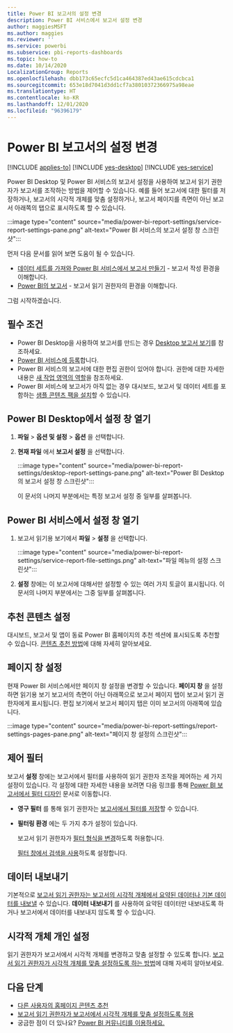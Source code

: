 ```yaml
---
title: Power BI 보고서의 설정 변경
description: Power BI 서비스에서 보고서 설정 변경
author: maggiesMSFT
ms.author: maggies
ms.reviewer: ''
ms.service: powerbi
ms.subservice: pbi-reports-dashboards
ms.topic: how-to
ms.date: 10/14/2020
LocalizationGroup: Reports
ms.openlocfilehash: dbb173c65ecfc5d1ca464387ed43ae615cdcbca1
ms.sourcegitcommit: 653e18d7041d3dd1cf7a38010372366975a98eae
ms.translationtype: HT
ms.contentlocale: ko-KR
ms.lasthandoff: 12/01/2020
ms.locfileid: "96396179"
---
```

# <a name="change-settings-for-power-bi-reports"></a>Power BI 보고서의 설정 변경

[!INCLUDE [applies-to](../includes/applies-to.md)] [!INCLUDE [yes-desktop](../includes/yes-desktop.md)] [!INCLUDE [yes-service](../includes/yes-service.md)]

Power BI Desktop 및 Power BI 서비스의 보고서 설정을 사용하여 보고서 읽기 권한자가 보고서를 조작하는 방법을 제어할 수 있습니다. 예를 들어 보고서에 대한 필터를 저장하거나, 보고서의 시각적 개체를 맞춤 설정하거나, 보고서 페이지를 측면이 아닌 보고서 아래쪽의 탭으로 표시하도록 할 수 있습니다.

:::image type="content" source="media/power-bi-report-settings/service-report-settings-pane.png" alt-text="Power BI 서비스의 보고서 설정 창 스크린샷":::

먼저 다음 문서를 읽어 보면 도움이 될 수 있습니다.

- [데이터 세트를 가져와 Power BI 서비스에서 보고서 만들기](service-report-create-new.md) - 보고서 작성 환경을 이해합니다.
- [Power BI의 보고서](../consumer/end-user-reports.md) - 보고서 읽기 권한자의 환경을 이해합니다.

 그럼 시작하겠습니다.

## <a name="prerequisites"></a>필수 조건

- Power BI Desktop을 사용하여 보고서를 만드는 경우 [Desktop 보고서 보기](desktop-report-view.md)를 참조하세요.
- [Power BI 서비스에 등록](../fundamentals/service-self-service-signup-for-power-bi.md)합니다. 
- Power BI 서비스의 보고서에 대한 편집 권한이 있어야 합니다. 권한에 대한 자세한 내용은 [새 작업 영역의 역할](../collaborate-share/service-new-workspaces.md#roles-in-the-new-workspaces)을 참조하세요.
- Power BI 서비스에 보고서가 아직 없는 경우 대시보드, 보고서 및 데이터 세트를 포함하는 [샘플 콘텐츠 팩을 설치](sample-datasets.md#install-built-in-content-packs)할 수 있습니다.

## <a name="open-the-settings-pane-in-power-bi-desktop"></a>Power BI Desktop에서 설정 창 열기

1. **파일** > **옵션 및 설정** > **옵션** 을 선택합니다.
1. **현재 파일** 에서 **보고서 설정** 을 선택합니다.

    :::image type="content" source="media/power-bi-report-settings/desktop-report-settings-pane.png" alt-text="Power BI Desktop의 보고서 설정 창 스크린샷":::

    이 문서의 나머지 부분에서는 특정 보고서 설정 중 일부를 살펴봅니다.

## <a name="open-the-settings-pane-in-the-power-bi-service"></a>Power BI 서비스에서 설정 창 열기

1. 보고서 읽기용 보기에서 **파일** > **설정** 을 선택합니다.

    :::image type="content" source="media/power-bi-report-settings/service-report-file-settings.png" alt-text="파일 메뉴의 설정 스크린샷":::

1. **설정** 창에는 이 보고서에 대해서만 설정할 수 있는 여러 가지 토글이 표시됩니다. 이 문서의 나머지 부분에서는 그중 일부를 살펴봅니다.

## <a name="set-featured-content"></a>추천 콘텐츠 설정

대시보드, 보고서 및 앱이 동료 Power BI 홈페이지의 추천 섹션에 표시되도록 추천할 수 있습니다. [콘텐츠 추천 방법](../collaborate-share/service-featured-content.md)에 대해 자세히 알아보세요.

## <a name="set-the-pages-pane"></a>페이지 창 설정

현재 Power BI 서비스에서만 페이지 창 설정을 변경할 수 있습니다. **페이지 창** 을 설정하면 읽기용 보기 보고서의 측면이 아닌 아래쪽으로 보고서 페이지 탭이 보고서 읽기 권한자에게 표시됩니다. 편집 보기에서 보고서 페이지 탭은 이미 보고서의 아래쪽에 있습니다.

:::image type="content" source="media/power-bi-report-settings/report-settings-pages-pane.png" alt-text="페이지 창 설정의 스크린샷":::

## <a name="control-filters"></a>제어 필터

보고서 **설정** 창에는 보고서에서 필터를 사용하여 읽기 권한자 조작을 제어하는 세 가지 설정이 있습니다. 각 설정에 대한 자세한 내용을 보려면 다음 링크를 통해 [Power BI 보고서에서 필터 디자인](power-bi-report-filter.md) 문서로 이동합니다.

- **영구 필터** 를 통해 읽기 권한자는 [보고서에서 필터를 저장](power-bi-report-filter.md#allow-saving-filters)할 수 있습니다.
- **필터링 환경** 에는 두 가지 추가 설정이 있습니다.
    
    보고서 읽기 권한자가 [필터 형식을 변경](power-bi-report-filter.md#restrict-changes-to-filter-type)하도록 허용합니다.

    [필터 창에서 검색을 사용](power-bi-report-filter.md#filters-pane-search)하도록 설정합니다.

## <a name="export-data"></a>데이터 내보내기

기본적으로 [보고서 읽기 권한자는 보고서의 시각적 개체에서 요약된 데이터나 기본 데이터를 내보낼](../consumer/end-user-export.md) 수 있습니다. **데이터 내보내기** 를 사용하여 요약된 데이터만 내보내도록 하거나 보고서에서 데이터를 내보내지 않도록 할 수 있습니다.

## <a name="personalize-visuals"></a>시각적 개체 개인 설정

읽기 권한자가 보고서에서 시각적 개체를 변경하고 맞춤 설정할 수 있도록 합니다. [보고서 읽기 권한자가 시각적 개체를 맞춤 설정하도록 하는 방법](power-bi-personalize-visuals.md)에 대해 자세히 알아보세요.

## <a name="next-steps"></a>다음 단계

* [다른 사용자의 홈페이지 콘텐츠 추천](../collaborate-share/service-featured-content.md)
* [보고서 읽기 권한자가 보고서에서 시각적 개체를 맞춤 설정하도록 허용](power-bi-personalize-visuals.md)
* 궁금한 점이 더 있나요? [Power BI 커뮤니티를 이용하세요.](https://community.powerbi.com/)
